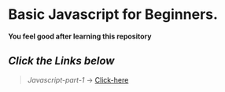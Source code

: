 # Basic Javascript for Beginners.

**You feel good after learning this repository**

## *Click the Links below*

> *Javascript-part-1* &#8594; [Click-here](./Javascript-part-1/)